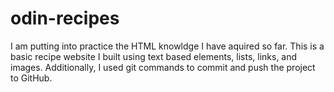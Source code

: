 # odin-recipes
I am putting into practice the HTML knowldge I have aquired so far. This is a basic recipe website I built using text based elements, lists, links, and images.  Additionally, I used git commands to commit and push the project to GitHub.